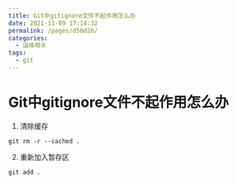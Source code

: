 ```yaml
---
title: Git中gitignore文件不起作用怎么办
date: 2021-11-09 17:14:32
permalink: /pages/d50d26/
categories:
  - 运维相关
tags:
  - git
---
```

# Git中gitignore文件不起作用怎么办

1. 清除缓存

```
git rm -r --cached .
```

2. 重新加入暂存区

```
git add .
```
